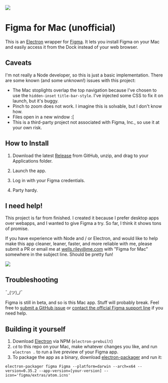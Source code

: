 ![](https://raw.githubusercontent.com/wr/figma-mac/master/extras/Example.png)

# Figma for Mac (unofficial)

This is an [Electron](https://github.com/atom/electron) wrapper for [Figma](https://figma.com). It lets you install Figma on your Mac and easily access it from the Dock instead of your web browser.

## Caveats

I'm not really a Node developer, so this is just a basic implementation. There are some known (and some unknown!) issues with this project:

- The Mac stoplights overlap the top navigation because I've chosen to use the `hidden-inset` `title-bar-style`. I've injected some CSS to fix it on launch, but it's buggy.
- Pinch to zoom does not work. I imagine this is solvable, but I don't know how.
- Files open in a new window :[
- This is a third-party project not associated with Figma, Inc., so use it at your own risk.

## How to Install

1. Download the latest [Release](https://github.com/wr/figma-mac/releases/) from GitHub, unzip, and drag to your Applications folder.

2. Launch the app.

3. Log in with your Figma credentials.

4. Party hardy.

## I need help!

This project is far from finished. I created it because I prefer desktop apps over webapps, and I wanted to give Figma a try. So far, I think it shows tons of promise.

If you have experience with Node and / or Electron, and would like to help make this app cleaner, leaner, faster, and more reliable with me, please submit a PR or email me at wells.riley@me.com with "Figma for Mac" somewhere in the subject line. Should be pretty fun!

![](http://wellsosaur.us/dzqG/figma-icon.png)

## Troubleshooting

¯\_(ツ)_/¯

Figma is still in beta, and so is this Mac app. Stuff will probably break. Feel free to [submit a GitHub issue](https://github.com/wr/figma-mac/issues) or [contact the official Figma support line](https://www.figma.com/contact) if you need help.

## Building it yourself

1. Download [Electron](https://github.com/atom/electron) via NPM (`electron-prebuilt`)
2. `cd` to this repo on your Mac, make whatever changes you like, and run `electron .` to run a live preview of your Figma app.
3. To package the app as a binary, download [electron-packager](https://github.com/maxogden/electron-packager) and run it:
```
electron-packager figma Figma --platform=darwin --arch=x64 --version=0.35.2 --app-version=[your-version] --icon='figma/extras/atom.icns'
```